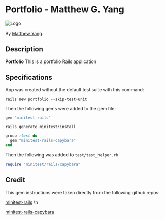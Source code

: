 # Portfolio - Matthew G. Yang

  ![Logo](https://dl.dropboxusercontent.com/u/69636/2015-08-18%2011.53.43-1.jpg)

By [Matthew Yang](http://www.matthewgyang.com).

## Description
**Portfolio** This is a portfolio Rails application

## Specifications

App was created without the default test suite with this command:

```console
rails new portfolio --skip-test-unit
```

Then the following gems were added to the gem file:

```ruby
gem "minitest-rails"
```

```console
rails generate minitest:install
```

```ruby
group :test do
  gem "minitest-rails-capybara"
end
```

Then the following was added to `test/test_helper.rb`

```ruby
require "minitest/rails/capybara"
```

## Credit
This gem instructions were taken directly from the following github repos:

[minitest-rails](https://github.com/blowmage/minitest-rails) \n

[minitest-rails-capybara](https://github.com/blowmage/minitest-rails-capybara)
